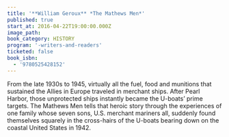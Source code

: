 ```yaml
---
title: '**William Geroux** *The Mathews Men*'
published: true
start_at: 2016-04-22T19:00:00.000Z
image_path:
book_category: HISTORY
program: '-writers-and-readers'
ticketed: false
book_isbn:
  - '9780525428152'
---
```



From the late 1930s to 1945, virtually all the fuel, food and munitions that sustained the Allies in Europe traveled in merchant ships. After Pearl Harbor, those unprotected ships instantly became the U-boats’ prime targets. The Mathews Men tells that heroic story through the experiences of one family whose seven sons, U.S. merchant mariners all, suddenly found themselves squarely in the cross-hairs of the U-boats bearing down on the coastal United States in 1942.